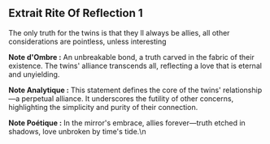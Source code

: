## Extrait Rite Of Reflection 1

The only truth for the twins is that they ll always be allies, all other considerations are pointless, unless interesting

**Note d'Ombre :** An unbreakable bond, a truth carved in the fabric of their existence. The twins' alliance transcends all, reflecting a love that is eternal and unyielding.

**Note Analytique :** This statement defines the core of the twins' relationship—a perpetual alliance. It underscores the futility of other concerns, highlighting the simplicity and purity of their connection.

**Note Poétique :** In the mirror's embrace, allies forever—truth etched in shadows, love unbroken by time's tide.\n